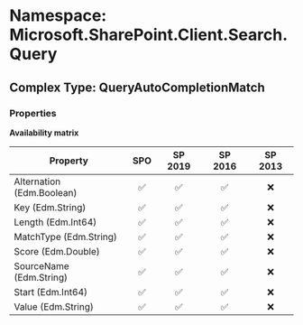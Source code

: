 # Namespace: Microsoft.SharePoint.Client.Search.Query

## Complex Type: QueryAutoCompletionMatch

### Properties

**Availability matrix**

Property | SPO | SP 2019 | SP 2016 | SP 2013
----------|:---:|:-------:|:-------:|:-------:
Alternation (Edm.Boolean) | ✅ | ✅ | ✅ | ❌
Key (Edm.String) | ✅ | ✅ | ✅ | ❌
Length (Edm.Int64) | ✅ | ✅ | ✅ | ❌
MatchType (Edm.String) | ✅ | ✅ | ✅ | ❌
Score (Edm.Double) | ✅ | ✅ | ✅ | ❌
SourceName (Edm.String) | ✅ | ✅ | ✅ | ❌
Start (Edm.Int64) | ✅ | ✅ | ✅ | ❌
Value (Edm.String) | ✅ | ✅ | ✅ | ❌